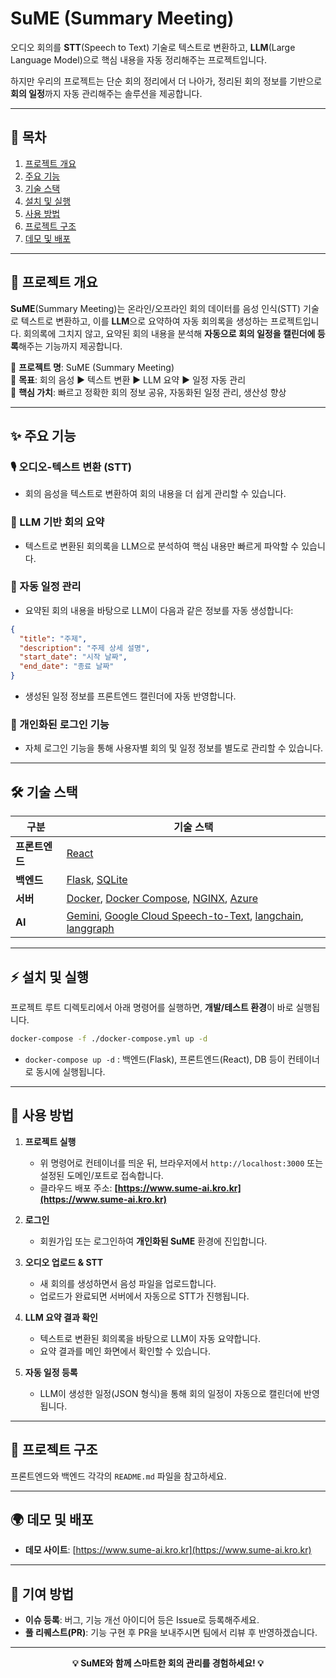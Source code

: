 # SuME (Summary Meeting)

오디오 회의를 **STT**(Speech to Text) 기술로 텍스트로 변환하고, **LLM**(Large Language Model)으로 핵심 내용을 자동 정리해주는 프로젝트입니다.

하지만 우리의 프로젝트는 단순 회의 정리에서 더 나아가, 정리된 회의 정보를 기반으로 **회의 일정**까지 자동 관리해주는 솔루션을 제공합니다.

---

## 📌 목차
1. [프로젝트 개요](#프로젝트-개요)  
2. [주요 기능](#주요-기능)  
3. [기술 스택](#기술-스택)  
4. [설치 및 실행](#설치-및-실행)  
5. [사용 방법](#사용-방법)  
6. [프로젝트 구조](#프로젝트-구조)  
7. [데모 및 배포](#데모-및-배포)  

---

## 🚀 프로젝트 개요
**SuME**(Summary Meeting)는 온라인/오프라인 회의 데이터를 음성 인식(STT) 기술로 텍스트로 변환하고, 이를 **LLM**으로 요약하여 자동 회의록을 생성하는 프로젝트입니다.
회의록에 그치지 않고, 요약된 회의 내용을 분석해 **자동으로 회의 일정을 캘린더에 등록**해주는 기능까지 제공합니다.

🔹 **프로젝트 명**: SuME (Summary Meeting)  
🔹 **목표**: 회의 음성 ▶ 텍스트 변환 ▶ LLM 요약 ▶ 일정 자동 관리  
🔹 **핵심 가치**: 빠르고 정확한 회의 정보 공유, 자동화된 일정 관리, 생산성 향상  

---

## ✨ 주요 기능
### 🎙️ 오디오-텍스트 변환 (STT)
- 회의 음성을 텍스트로 변환하여 회의 내용을 더 쉽게 관리할 수 있습니다.

### 📝 LLM 기반 회의 요약
- 텍스트로 변환된 회의록을 LLM으로 분석하여 핵심 내용만 빠르게 파악할 수 있습니다.

### 📅 자동 일정 관리
- 요약된 회의 내용을 바탕으로 LLM이 다음과 같은 정보를 자동 생성합니다:

```json
{
  "title": "주제",
  "description": "주제 상세 설명",
  "start_date": "시작 날짜",
  "end_date": "종료 날짜"
}
```
- 생성된 일정 정보를 프론트엔드 캘린더에 자동 반영합니다.

### 🔐 개인화된 로그인 기능
- 자체 로그인 기능을 통해 사용자별 회의 및 일정 정보를 별도로 관리할 수 있습니다.

---

## 🛠️ 기술 스택
| 구분          | 기술 스택 |
|--------------|------------------------------------------|
| **프론트엔드** | [React](https://reactjs.org/) |
| **백엔드** | [Flask](https://flask.palletsprojects.com/), [SQLite](https://www.sqlite.org/index.html) |
| **서버** | [Docker](https://www.docker.com/), [Docker Compose](https://docs.docker.com/compose/), [NGINX](https://nginx.org/en/), [Azure](https://azure.microsoft.com/) |
| **AI** | [Gemini](https://ai.google.dev/gemini-api/docs/gemini-1.5-pro), [Google Cloud Speech-to-Text](https://cloud.google.com/speech-to-text), [langchain](https://www.langchain.com/), [langgraph](https://www.langchain.com/langgraph) |

---

## ⚡ 설치 및 실행
프로젝트 루트 디렉토리에서 아래 명령어를 실행하면, **개발/테스트 환경**이 바로 실행됩니다.

```bash
docker-compose -f ./docker-compose.yml up -d
```

- `docker-compose up -d` : 백엔드(Flask), 프론트엔드(React), DB 등이 컨테이너로 동시에 실행됩니다.

---

## 🎯 사용 방법
1. **프로젝트 실행**  
   - 위 명령어로 컨테이너를 띄운 뒤, 브라우저에서 `http://localhost:3000` 또는 설정된 도메인/포트로 접속합니다.  
   - 클라우드 배포 주소: **[https://www.sume-ai.kro.kr](https://www.sume-ai.kro.kr)**

2. **로그인**  
   - 회원가입 또는 로그인하여 **개인화된 SuME** 환경에 진입합니다.

3. **오디오 업로드 & STT**  
   - 새 회의를 생성하면서 음성 파일을 업로드합니다.  
   - 업로드가 완료되면 서버에서 자동으로 STT가 진행됩니다.

4. **LLM 요약 결과 확인**  
   - 텍스트로 변환된 회의록을 바탕으로 LLM이 자동 요약합니다.  
   - 요약 결과를 메인 화면에서 확인할 수 있습니다.

5. **자동 일정 등록**  
   - LLM이 생성한 일정(JSON 형식)을 통해 회의 일정이 자동으로 캘린더에 반영됩니다.  

---

## 📂 프로젝트 구조
프론트엔드와 백엔드 각각의 `README.md` 파일을 참고하세요.

---

## 🌍 데모 및 배포
- **데모 사이트**: [https://www.sume-ai.kro.kr](https://www.sume-ai.kro.kr)  

---

## 🤝 기여 방법
- **이슈 등록**: 버그, 기능 개선 아이디어 등은 Issue로 등록해주세요.  
- **풀 리퀘스트(PR)**: 기능 구현 후 PR을 보내주시면 팀에서 리뷰 후 반영하겠습니다.

---

<p align="center">
  <b>💡 SuME와 함께 스마트한 회의 관리를 경험하세요! 💡</b>
</p>